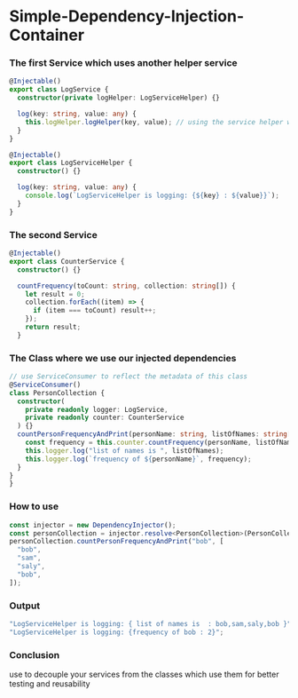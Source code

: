 # Simple-Dependency-Injection-Container

### The first Service which uses another helper service

```typescript
@Injectable()
export class LogService {
  constructor(private logHelper: LogServiceHelper) {}

  log(key: string, value: any) {
    this.logHelper.logHelper(key, value); // using the service helper which is also injected
  }
}

@Injectable()
export class LogServiceHelper {
  constructor() {}

  log(key: string, value: any) {
    console.log(`LogServiceHelper is logging: {${key} : ${value}}`);
  }
}
```

### The second Service

```typescript
@Injectable()
export class CounterService {
  constructor() {}

  countFrequency(toCount: string, collection: string[]) {
    let result = 0;
    collection.forEach((item) => {
      if (item === toCount) result++;
    });
    return result;
  }

```

### The Class where we use our injected dependencies

```typescript
// use ServiceConsumer to reflect the metadata of this class
@ServiceConsumer()
class PersonCollection {
  constructor(
    private readonly logger: LogService,
    private readonly counter: CounterService
  ) {}
  countPersonFrequencyAndPrint(personName: string, listOfNames: string[]) {
    const frequency = this.counter.countFrequency(personName, listOfNames);
    this.logger.log("list of names is ", listOfNames);
    this.logger.log(`frequency of ${personName}`, frequency);
  }
}
}
```

### How to use

```typescript
const injector = new DependencyInjector();
const personCollection = injector.resolve<PersonCollection>(PersonCollection); // this will resolve all of the inner dependencies recursively
personCollection.countPersonFrequencyAndPrint("bob", [
  "bob",
  "sam",
  "saly",
  "bob",
]);
```

### Output

```typescript
"LogServiceHelper is logging: { list of names is  : bob,sam,saly,bob }";
"LogServiceHelper is logging: {frequency of bob : 2}";
```

### Conclusion

use to decouple your services from the classes which use them for better testing and reusability
